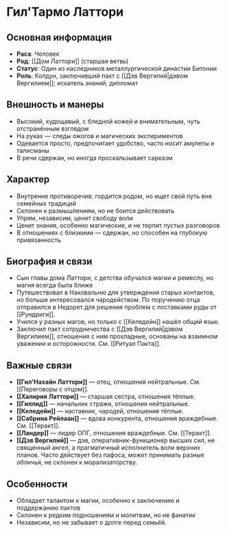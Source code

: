 # Гил'Тармо Латтори

## Основная информация
- **Раса**: Человек
- **Род**: [[Дом Латтори]] (старшая ветвь)
- **Статус**: Один из наследников металлургической династии Битонии
- **Роль**: Колдун, заключивший пакт с [[Дэв Вергилий|дэвом Вергилием]]; искатель знаний, дипломат

## Внешность и манеры
- Высокий, худощавый, с бледной кожей и внимательным, чуть отстранённым взглядом
- На руках — следы ожогов и магических экспериментов
- Одевается просто, предпочитает удобство, часто носит амулеты и талисманы
- В речи сдержан, но иногда проскальзывает сарказм

## Характер
- Внутренне противоречив: гордится родом, но ищет свой путь вне семейных традиций
- Склонен к размышлениям, но не боится действовать
- Упрям, независим, ценит свободу воли
- Ценит знания, особенно магические, и не терпит пустых разговоров
- В отношениях с близкими — сдержан, но способен на глубокую привязанность

## Биография и связи
- Сын главы дома Латтори, с детства обучался магии и ремеслу, но магия всегда была ближе
- Путешествовал в Наковальню для утверждения старых контактов, но больше интересовался чародейством. По поручению отца отправился в Недорет для решения проблем с поставками руды от [[Рундриги]].
- Учился у разных магов, но только с [[Келедейн]] нашёл общий язык.
- Заключил пакт сотрудничества с [[Дэв Вергилий|дэвом Вергилием]], отношения с ним прохладные, основаны на взаимном уважении и осторожности. См. [[Ритуал Пакта]].

## Важные связи
- **[[Гил'Нахайн Латтори]]** — отец, отношения нейтральные. См. [[Переговоры с отцом]].
- **[[Халирия Латтори]]** — старшая сестра, отношения тёплые.
- **[[Гиллид]]** — начальник стражи, отношения нейтральные.
- **[[Келедейн]]** — наставник, чародей, отношения тёплые.
- **[[Сабрина Рейлаан]]** — вдова конкурента, отношения враждебные. См. [[Теракт]].
- **[[Ландер]]** — лидер ОПГ, отношения враждебные. См. [[Теракт]].
- **[[Дэв Вергилий]]** — дэв, оперативник-функционер высших сил, не священный ангел, а прагматичный исполнитель воли верхних планов. Часто действует без пафоса, может принимать разные обличья, не склонен к морализаторству.

## Особенности
- Обладает талантом к магии, особенно к заключению и поддержанию пактов
- Склонен к редким подношениям и молитвам, но не фанатик
- Независим, но не забывает о долге перед семьёй.
